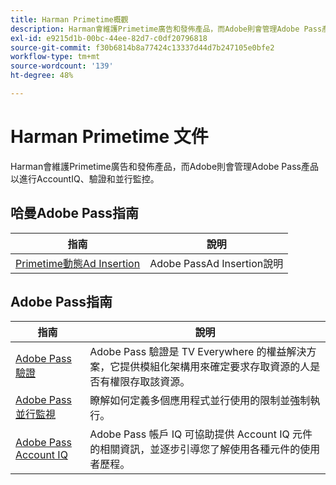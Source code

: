 ```yaml
---
title: Harman Primetime概觀
description: Harman會維護Primetime廣告和發佈產品，而Adobe則會管理Adobe Pass產品以進行AccountIQ、驗證和並行監控。
exl-id: e9215d1b-00bc-44ee-82d7-c0df20796818
source-git-commit: f30b6814b8a77424c13337d44d7b247105e0bfe2
workflow-type: tm+mt
source-wordcount: '139'
ht-degree: 48%

---
```


# Harman Primetime 文件

<!--
NOTE: Don't change Primetime to Pass in this file. All the stuff that belongs to Harman is still Primetime.
-->

Harman會維護Primetime廣告和發佈產品，而Adobe則會管理Adobe Pass產品以進行AccountIQ、驗證和並行監控。

## 哈曼Adobe Pass指南

| 指南 | 說明 |
|--- |--- |
| [Primetime動態Ad Insertion](https://experienceleague.adobe.com/docs/primetime/ad-insertion/home.html) | Adobe PassAd Insertion說明 |

## Adobe Pass指南

| 指南 | 說明 |
|--- |--- |
| [Adobe Pass驗證](/help/authentication/home.md) | Adobe Pass 驗證是 TV Everywhere 的權益解決方案，它提供模組化架構用來確定要求存取資源的人是否有權限存取該資源。 |
| [Adobe Pass並行監視](/help/concurrency-monitoring/cm-home.md) | 瞭解如何定義多個應用程式並行使用的限制並強制執行。 |
| [Adobe Pass Account IQ](/help/accountiq/home.md) | Adobe Pass 帳戶 IQ 可協助提供 Account IQ 元件的相關資訊，並逐步引導您了解使用各種元件的使用者歷程。 |
